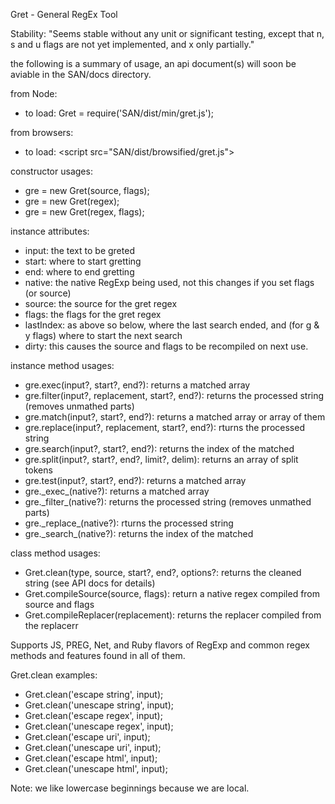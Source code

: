 Gret - General RegEx Tool

Stability: "Seems stable without any unit or significant testing, except that n, s and u flags are not yet implemented, and x only partially."

the following is a summary of usage, an api document(s) will soon be aviable in the SAN/docs directory.

from Node: 
+ to load: Gret = require('SAN/dist/min/gret.js');

from browsers:
+ to load: &lt;script src="SAN/dist/browsified/gret.js">

constructor usages:
+ gre = new Gret(source, flags);
+ gre = new Gret(regex);
+ gre = new Gret(regex, flags);

instance attributes:
+ input: the text to be greted
+ start: where to start gretting
+ end: where to end gretting
+ native: the native RegExp being used, not this changes if you set flags (or source)
+ source: the source for the gret regex
+ flags: the flags for the gret regex
+ lastIndex: as above so below, where the last search ended, and (for g & y flags) where to start the next search
+ dirty: this causes the source and flags to be recompiled on next use.

instance method usages:
+ gre.exec(input?, start?, end?): returns a matched array
+ gre.filter(input?, replacement, start?, end?): returns the processed string (removes unmathed parts)
+ gre.match(input?, start?, end?): returns a matched array or array of them
+ gre.replace(input?, replacement, start?, end?): rturns the processed string
+ gre.search(input?, start?, end?): returns the index of the matched
+ gre.split(input?, start?, end?, limit?, delim): returns an array of split tokens
+ gre.test(input?, start?, end?): returns a matched array
+ gre.\_exec_(native?): returns a matched array
+ gre.\_filter_(native?): returns the processed string (removes unmathed parts)
+ gre.\_replace_(native?): rturns the processed string
+ gre.\_search_(native?): returns the index of the matched

class method usages:
* Gret.clean(type, source, start?, end?, options?: returns the cleaned string (see API docs for details)
* Gret.compileSource(source, flags): return a native regex compiled from source and flags
* Gret.compileReplacer(replacement): returns the replacer compiled from the replacerr

Supports JS, PREG, Net, and Ruby flavors of RegExp and common regex methods and features found in all of them.

Gret.clean examples:
+ Gret.clean('escape string', input);
+ Gret.clean('unescape string', input);
+ Gret.clean('escape regex', input);
+ Gret.clean('unescape regex', input);
+ Gret.clean('escape uri', input);
+ Gret.clean('unescape uri', input);
+ Gret.clean('escape html', input);
+ Gret.clean('unescape html', input);

Note: we like lowercase beginnings because we are local.
